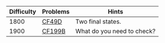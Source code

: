 | Difficulty | Problems | Hints |
| -------- | -------- | -------- |
| 1800 | [CF49D](https://codeforces.com/problemset/problem/49/D) | Two final states. |
| 1900 | [CF199B](https://codeforces.com/problemset/problem/199/B) | What do you need to check? |
